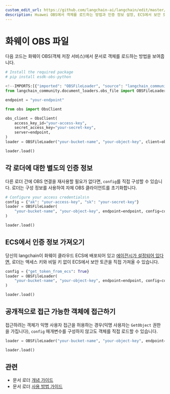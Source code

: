```yaml
---
custom_edit_url: https://github.com/langchain-ai/langchain/edit/master/docs/docs/integrations/document_loaders/huawei_obs_file.ipynb
description: Huawei OBS에서 객체를 로드하는 방법과 인증 정보 설정, ECS에서 보안 토큰 가져오기, 공개 객체 접근 방법을 설명합니다.
---
```


# 화웨이 OBS 파일
다음 코드는 화웨이 OBS(객체 저장 서비스)에서 문서로 객체를 로드하는 방법을 보여줍니다.

```python
# Install the required package
# pip install esdk-obs-python
```


```python
<!--IMPORTS:[{"imported": "OBSFileLoader", "source": "langchain_community.document_loaders.obs_file", "docs": "https://api.python.langchain.com/en/latest/document_loaders/langchain_community.document_loaders.obs_file.OBSFileLoader.html", "title": "Huawei OBS File"}]-->
from langchain_community.document_loaders.obs_file import OBSFileLoader
```


```python
endpoint = "your-endpoint"
```


```python
from obs import ObsClient

obs_client = ObsClient(
    access_key_id="your-access-key",
    secret_access_key="your-secret-key",
    server=endpoint,
)
loader = OBSFileLoader("your-bucket-name", "your-object-key", client=obs_client)
```


```python
loader.load()
```


## 각 로더에 대한 별도의 인증 정보
다른 로더 간에 OBS 연결을 재사용할 필요가 없다면, `config`를 직접 구성할 수 있습니다. 로더는 구성 정보를 사용하여 자체 OBS 클라이언트를 초기화합니다.

```python
# Configure your access credentials\n
config = {"ak": "your-access-key", "sk": "your-secret-key"}
loader = OBSFileLoader(
    "your-bucket-name", "your-object-key", endpoint=endpoint, config=config
)
```


```python
loader.load()
```


## ECS에서 인증 정보 가져오기
당신의 langchain이 화웨이 클라우드 ECS에 배포되어 있고 [에이전시가 설정되어 있다면](https://support.huaweicloud.com/intl/en-us/usermanual-ecs/ecs_03_0166.html#section7), 로더는 액세스 키와 비밀 키 없이 ECS에서 보안 토큰을 직접 가져올 수 있습니다.

```python
config = {"get_token_from_ecs": True}
loader = OBSFileLoader(
    "your-bucket-name", "your-object-key", endpoint=endpoint, config=config
)
```


```python
loader.load()
```


## 공개적으로 접근 가능한 객체에 접근하기
접근하려는 객체가 익명 사용자 접근을 허용하는 경우(익명 사용자는 `GetObject` 권한을 가집니다), `config` 매개변수를 구성하지 않고도 객체를 직접 로드할 수 있습니다.

```python
loader = OBSFileLoader("your-bucket-name", "your-object-key", endpoint=endpoint)
```


```python
loader.load()
```


## 관련

- 문서 로더 [개념 가이드](/docs/concepts/#document-loaders)
- 문서 로더 [사용 방법 가이드](/docs/how_to/#document-loaders)